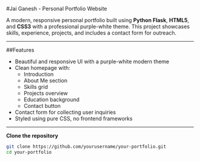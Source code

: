 #Jai Ganesh - Personal Portfolio Website

A modern, responsive personal portfolio built using **Python Flask**, **HTML5**, and **CSS3** with a professional purple-white theme. This project showcases skills, experience, projects, and includes a contact form for outreach.

---

##Features

- Beautiful and responsive UI with a purple-white modern theme
- Clean homepage with:
  - Introduction
  - About Me section
  - Skills grid
  - Projects overview
  - Education background
  - Contact button
- Contact form for collecting user inquiries
- Styled using pure CSS, no frontend frameworks

---

 **Clone the repository**
 
   ```bash
   git clone https://github.com/yourusername/your-portfolio.git
   cd your-portfolio
